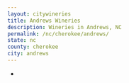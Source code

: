 ```yaml
---
layout: citywineries
title: Andrews Wineries
description: Wineries in Andrews, NC
permalink: /nc/cherokee/andrews/
state: nc
county: cherokee
city: andrews
---
```

-
